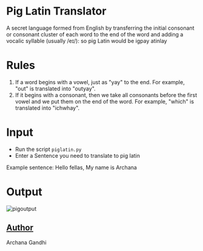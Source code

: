 # Pig Latin Translator
A secret language formed from English by transferring the initial consonant or consonant cluster of each word to the end of the word and adding a vocalic syllable (usually /eɪ/): so pig Latin would be igpay atinlay

# Rules
1. If a word begins with a vowel, just as "yay" to the end. For example, "out" is translated into "outyay".
2. If it begins with a consonant, then we take all consonants before the first vowel and we put them on the end of the word. For example, "which" is translated into "ichwhay".
  
# Input
 
 - Run the script ```piglatin.py```
 - Enter a Sentence you need to translate to pig latin
  
 Example sentence: Hello fellas, My name is Archana
   
 # Output
 ![pigoutput](https://user-images.githubusercontent.com/74424757/115099688-23683300-9f55-11eb-92e4-3e5b6b791629.PNG)

## [Author](https://github.com/archanagandhi)
Archana Gandhi 
